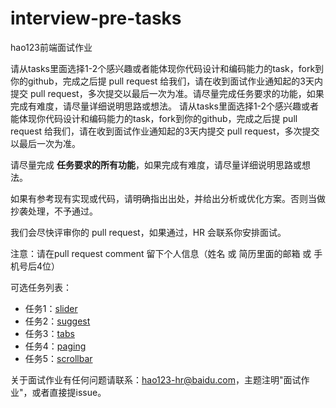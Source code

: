 # interview-pre-tasks

hao123前端面试作业

请从tasks里面选择1-2个感兴趣或者能体现你代码设计和编码能力的task，fork到你的github，完成之后提 pull request 给我们，请在收到面试作业通知起的3天内提交 pull request，多次提交以最后一次为准。请尽量完成任务要求的功能，如果完成有难度，请尽量详细说明思路或想法。
请从tasks里面选择1-2个感兴趣或者能体现你代码设计和编码能力的task，fork到你的github，完成之后提 pull request 给我们，请在收到面试作业通知起的3天内提交 pull request，多次提交以最后一次为准。

请尽量完成 **任务要求的所有功能**，如果完成有难度，请尽量详细说明思路或想法。

如果有参考现有实现或代码，请明确指出出处，并给出分析或优化方案。否则当做抄袭处理，不予通过。

我们会尽快评审你的 pull request，如果通过，HR 会联系你安排面试。

注意：请在pull request comment 留下个人信息（姓名 或 简历里面的邮箱 或 手机号后4位）

可选任务列表：
* 任务1：[slider](./task1-slider)
* 任务2：[suggest](./task2-suggest)
* 任务3：[tabs](./task3-tabs)
* 任务4：[paging](./task4-paging)
* 任务5：[scrollbar](./task-scrollbar)

关于面试作业有任何问题请联系：hao123-hr@baidu.com，主题注明"面试作业"，或者直接提issue。
